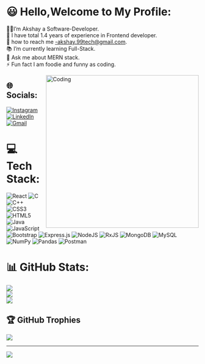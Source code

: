 # 😃 Hello,Welcome to My Profile:
👨‍💻I’m Akshay a Software-Developer.<br>👷 I have total 1.4 years of experience in Frontend developer.<br>💬 how to reach me -akshay.99tech@gmail.com.<br>📚 I’m currently learning Full-Stack.<br>💬 Ask me about MERN stack.<br>⚡ Fun fact I am foodie and funny as coding.<br>

<img align="right" alt="Coding" width="400" src="https://cdn.dribbble.com/users/1162077/screenshots/3848914/programmer.gif"/>

## 🌐 Socials:
[![Instagram](https://img.shields.io/badge/Instagram-%23E4405F.svg?logo=Instagram&logoColor=white)](https://instagram.com/https://www.instagram.com/akshay.madriki8/) [![LinkedIn](https://img.shields.io/badge/LinkedIn-%230077B5.svg?logo=linkedin&logoColor=white)](https://linkedin.com/in/https://www.linkedin.com/in/akshay-madriki-a8210a192/) 
[![Gmail]( https://img.shields.io/badge/Gmail-%23E4405F?style=for-the-badge&logo=gmail&logoColor=white)](https://Gmail.com/https://www.Gmail.com/aksha.99tech@gmail.com/)

# 💻 Tech Stack:
![React](https://img.shields.io/badge/react-%2320232a.svg?style=for-the-badge&logo=react&logoColor=%2361DAFB) ![C](https://img.shields.io/badge/c-%2300599C.svg?style=for-the-badge&logo=c&logoColor=white) ![C++](https://img.shields.io/badge/c++-%2300599C.svg?style=for-the-badge&logo=c%2B%2B&logoColor=white) ![CSS3](https://img.shields.io/badge/css3-%231572B6.svg?style=for-the-badge&logo=css3&logoColor=white) ![HTML5](https://img.shields.io/badge/html5-%23E34F26.svg?style=for-the-badge&logo=html5&logoColor=white) ![Java](https://img.shields.io/badge/java-%23ED8B00.svg?style=for-the-badge&logo=java&logoColor=white) ![JavaScript](https://img.shields.io/badge/javascript-%23323330.svg?style=for-the-badge&logo=javascript&logoColor=%23F7DF1E) ![Bootstrap](https://img.shields.io/badge/bootstrap-%23563D7C.svg?style=for-the-badge&logo=bootstrap&logoColor=white) ![Express.js](https://img.shields.io/badge/express.js-%23404d59.svg?style=for-the-badge&logo=express&logoColor=%2361DAFB) ![NodeJS](https://img.shields.io/badge/node.js-6DA55F?style=for-the-badge&logo=node.js&logoColor=white) ![RxJS](https://img.shields.io/badge/rxjs-%23B7178C.svg?style=for-the-badge&logo=reactivex&logoColor=white) ![MongoDB](https://img.shields.io/badge/MongoDB-%234ea94b.svg?style=for-the-badge&logo=mongodb&logoColor=white) ![MySQL](https://img.shields.io/badge/mysql-%2300f.svg?style=for-the-badge&logo=mysql&logoColor=white) ![NumPy](https://img.shields.io/badge/numpy-%23013243.svg?style=for-the-badge&logo=numpy&logoColor=white) ![Pandas](https://img.shields.io/badge/pandas-%23150458.svg?style=for-the-badge&logo=pandas&logoColor=white) ![Postman](https://img.shields.io/badge/Postman-FF6C37?style=for-the-badge&logo=postman&logoColor=white)
# 📊 GitHub Stats:
![](https://github-readme-stats.vercel.app/api?username=Akshay738&theme=dark&hide_border=false&include_all_commits=true&count_private=false)<br/>
![](https://github-readme-streak-stats.herokuapp.com/?user=Akshay738&theme=dark&hide_border=false)<br/>
![](https://github-readme-stats.vercel.app/api/top-langs/?username=Akshay738&theme=dark&hide_border=false&include_all_commits=true&count_private=false&layout=compact)

## 🏆 GitHub Trophies
![](https://github-profile-trophy.vercel.app/?username=Akshay738&theme=radical&no-frame=false&no-bg=true&margin-w=4)

---
[![](https://visitcount.itsvg.in/api?id=Akshay738&icon=0&color=0)](https://visitcount.itsvg.in)

<!-- Proudly created with GPRM ( https://gprm.itsvg.in ) -->
